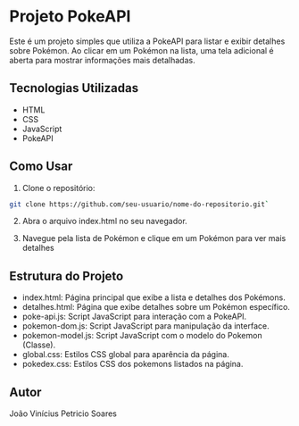 # Projeto PokeAPI

Este é um projeto simples que utiliza a PokeAPI para listar e exibir detalhes sobre Pokémon. Ao clicar em um Pokémon na lista, uma tela adicional é aberta para mostrar informações mais detalhadas.

## Tecnologias Utilizadas

- HTML
- CSS
- JavaScript
- PokeAPI

## Como Usar

1. Clone o repositório:

```bash
git clone https://github.com/seu-usuario/nome-do-repositorio.git`
```

2. Abra o arquivo index.html no seu navegador.

3. Navegue pela lista de Pokémon e clique em um Pokémon para ver mais detalhes


## Estrutura do Projeto

- index.html: Página principal que exibe a lista e detalhes dos Pokémons.
- detalhes.html: Página que exibe detalhes sobre um Pokémon específico.
- poke-api.js: Script JavaScript para interação com a PokeAPI.
- pokemon-dom.js: Script JavaScript para manipulação da interface.
- pokemon-model.js: Script JavaScript com o modelo do Pokemon (Classe).
- global.css: Estilos CSS global para aparência da página.
- pokedex.css: Estilos CSS dos pokemons listados na página.

## Autor

João Vinícius Petricio Soares



